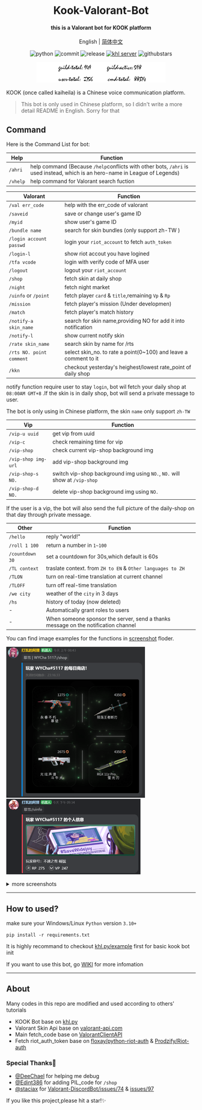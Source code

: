 <h1 align="center">
Kook-Valorant-Bot</h1>


<h4 align="center">this is a Valorant bot for KOOK platform</h4>


<div align="center">

English | [简体中文](./README.md)

![python](https://img.shields.io/badge/Python-3.10%2B-green) ![commit](https://img.shields.io/github/last-commit/musnows/Kook-Valorant-Bot) ![release](https://img.shields.io/github/v/release/musnows/Kook-Valorant-Bot)
[![khl server](https://www.kaiheila.cn/api/v3/badge/guild?guild_id=3986996654014459&style=0)](https://kook.top/gpbTwZ) ![githubstars](https://img.shields.io/github/stars/musnows/Kook-Valorant-Bot?style=social)

<img src="./screenshot/log.png" height="55px" alt="Bot Log Image">
</div>

KOOK (once called kaiheila) is a Chinese voice communication platform.

> This bot is only used in Chinese platform, so I didn't write a more detail README in English. Sorry for that 


## Command

Here is the Command List for bot:

| Help        | Function                                                     |
| --------------- | ------------------------------------------------------------ |
| `/ahri`         | help command (Because `/help`conflicts with other bots, `/ahri` is used instead, which is an hero-name in League of Legends) |
| `/vhelp`         | help command for Valorant search fuction |



| Valorant        | Function                                                     |
| --------------- | ------------------------------------------------------------ |
| `/val err_code` | help with the err_code of valorant                           |
| `/saveid`       | save or change user's game ID                                |
| `/myid`         | show user's game ID                                          |
| `/bundle name`    | search for skin bundles (only support zh-TW )                         |
| `/login account passwd` | login your `riot_account` to fetch `auth_token` |
| `/login-l` | show riot accout you have logined |
| `/tfa vcode` | login with verify code of MFA user |
| `/logout` | logout your `riot_account` |
| `/shop` | fetch skin at daily shop |
| `/night` | fetch night market  |
| `/uinfo` or `/point` | fetch player `card` & `title`,remaining `Vp` & `Rp` |
| `/mission` | fetch player's mission (Under developmen) |
| `/match` | fetch player's match history |
| `/notify-a skin_name` |search for skin name,providing NO for add it into notification |
| `/notify-l` | show current notify skin |
|`/rate skin_name`|search skin by name for /rts|
|`/rts NO. point comment`|select skin_no. to rate a point(0~100) and leave a comment to it|
|`/kkn`|checkout yesterday's heighest/lowest rate_point of daily shop |


notify function require user to stay `login`, bot wil fetch your daily shop at `08:00AM GMT+8` .If the skin is in daily shop, bot will send a private message to user.

The bot is only using in Chinese platform, the skin `name` only support `zh-TW`


| Vip    | Function                |
| ------------- | ---------------- |
| `/vip-u uuid` | get vip from uuid |
| `/vip-c` | check remaining time for vip |
| `/vip-shop` | check current vip-shop background img |
| `/vip-shop img-url` | add vip-shop background img  |
| `/vip-shop-s NO.` | switch vip-shop background img using `NO.`,  `NO.` will show at `/vip-shop` |
| `/vip-shop-d NO.` | delete vip-shop background img using `NO.` |


If the user is a vip, the bot will also send the full picture of the daily-shop on that day through private message.


| Other        | Function                                                     |
| --------------- | ------------------------------------------------------------ |
| `/hello`        | reply "world!"                                               |
| `/roll 1 100`   | return a number in `1~100`                                   |
| `/countdown 30` | set a countdown for 30s,which default is 60s                 |
| `/TL context`   | traslate context. from `ZH to EN` & `Other languages to ZH` |
| `/TLON`         | turn on real-time translation at current channel             |
| `/TLOFF`        | turn off real-time translation                               |
| `/we city`      | weather of the `city` in 3 days                                       |
| `/hs`           | history of today (now deleted)                                            |
| -               | Automatically grant roles to users                           |
| -               | When someone sponsor the server, send a thanks message on the notification channel |

You can find image examples for the functions in [screenshot](./screenshot) floder.

<img src="./screenshot/daily_shop.png" height="400px" alt="shop_img"> <img src="./screenshot/uinfo.png" weight="300px" height="200px" alt="vp_rp">

<details>
<summary>more screenshots</summary>

<img src="./screenshot/bundle.png" alt="bundle">

<img src="./screenshot/weather.png" alt="weather">

<img src="./screenshot/lead.png" alt="leaderborad">

<img src="./screenshot/night.png" height="300px" alt="night">

<img src="./screenshot/val_api_img.png" height="300px" alt="api_shop_img">

</details>


----

## How to used?


make sure your Windows/Linux `Python` version `3.10+`

~~~
pip install -r requirements.txt
~~~

It is highly recommand to checkout [khl.py/example](https://github.com/TWT233/khl.py/tree/main/example) first for basic kook bot init

If you want to use this bot, go [WIKI](https://github.com/musnows/Kook-Valorant-Bot/wiki) for more infomation


---

## About

Many codes in this repo are modified and used according to others' tutorials
* KOOK Bot base on [khl.py](https://github.com/TWT233/khl.py)
* Valorant Skin Api base on [valorant-api.com](https://valorant-api.com/)
* Main fetch_code base on [ValorantClientAPI](https://github.com/HeyM1ke/ValorantClientAPI)
* Fetch riot_auth_token base on [floxay/python-riot-auth](https://github.com/floxay/python-riot-auth) & [Prodzify/Riot-auth](https://github.com/Prodzify/Riot-auth)


### Special Thanks🎁
* [@DeeChael](https://github.com/DeeChael) for helping me debug
* [@Edint386](https://github.com/Edint386) for adding PIL_code for `/shop` 
* [@staciax](https://github.com/staciax) for [Valorant-DiscordBot/issues/74](https://github.com/staciax/Valorant-DiscordBot/issues/74) & [issues/97](https://github.com/staciax/Valorant-DiscordBot/issues/97)


If you like this project,please hit a star!✨